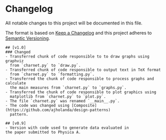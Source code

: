 # Changelog
All notable changes to this project will be documented in this file.

The format is based on [Keep a Changelog](http://keepachangelog.com/en/1.0.0/)
and this project adheres to [Semantic Versioning](http://semver.org/spec/v2.0.0.html).

	## [v1.0]
	### Changed
	- Transferred chunk of code responsible to to draw graphs using graphviz
	  from `charnet.py` to `draw.py`.
	- Transferred chunk of code responsible to output text in TeX format
	  from `charnet.py` to `formatting.py`.
	- Transferred the chunk of code responsible to process graphs and calculate
	  the main measures from `charnet.py` to `graphs.py`.
	- Transferred the chunk of code responsible to plot graphics using
	  matplotlib from `charnet.py` to `plot.py`.
	- The file `charnet.py` was renamed `__main__.py`.
	- The code was changed using [Composite](https://github.com/ajholanda/design-patterns)
	  pattern.

	## [v0.9]
	- Version with code used to generate data evaluated in
	the paper submitted to Physica A.
